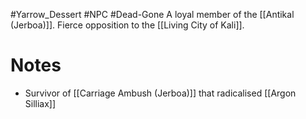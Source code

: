 #Yarrow_Dessert #NPC #Dead-Gone 
A loyal member of the [[Antikal (Jerboa)]]. Fierce opposition to the [[Living City of Kali]]. 
# Notes
- Survivor of [[Carriage Ambush (Jerboa)]] that radicalised [[Argon Silliax]]